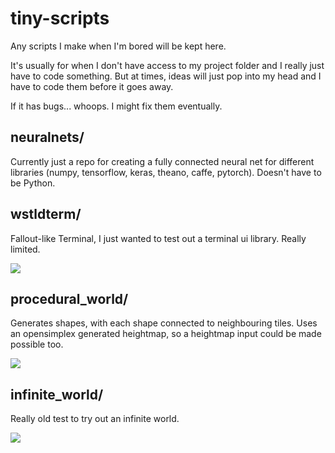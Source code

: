 # tiny-scripts
Any scripts I make when I'm bored will be kept here.

It's usually for when I don't have access to my project folder and I really just have to code something. But at times, ideas will just pop into my head and I have to code them before it goes away.

If it has bugs... whoops. I might fix them eventually.
## neuralnets/
Currently just a repo for creating a fully connected neural net for different libraries (numpy, tensorflow, keras, theano, caffe, pytorch). Doesn't have to be Python.

## wstldterm/
Fallout-like Terminal, I just wanted to test out a terminal ui library. Really limited.

![](https://giant.gfycat.com/GranularAccomplishedCrab.gif)

## procedural_world/
Generates shapes, with each shape connected to neighbouring tiles. Uses an opensimplex generated heightmap, so a heightmap input could be made possible too.

![](https://i.imgur.com/33SH0hv.png)

## infinite_world/
Really old test to try out an infinite world.

![](https://giant.gfycat.com/FastWhirlwindKoala.gif)

